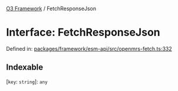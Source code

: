 [O3 Framework](../API.md) / FetchResponseJson

# Interface: FetchResponseJson

Defined in: [packages/framework/esm-api/src/openmrs-fetch.ts:332](https://github.com/its-kios09/openmrs-esm-core/blob/main/packages/framework/esm-api/src/openmrs-fetch.ts#L332)

## Indexable

\[`key`: `string`\]: `any`
